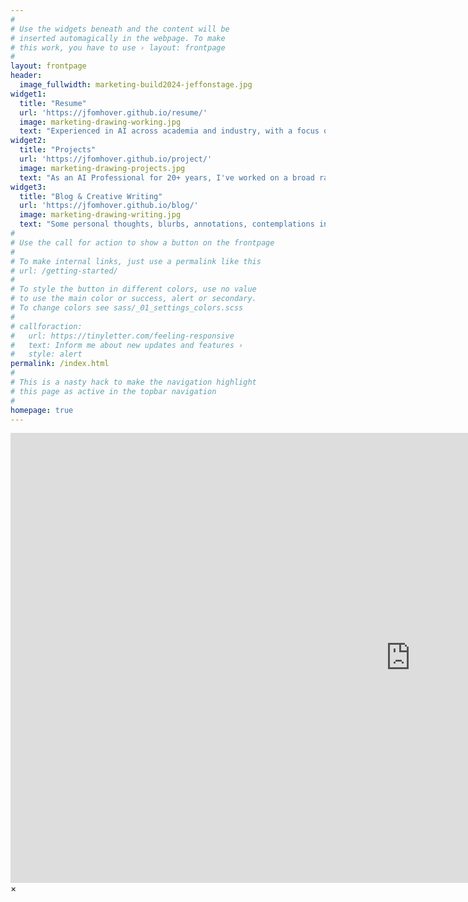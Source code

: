 ```yaml
---
#
# Use the widgets beneath and the content will be
# inserted automagically in the webpage. To make
# this work, you have to use › layout: frontpage
#
layout: frontpage
header:
  image_fullwidth: marketing-build2024-jeffonstage.jpg
widget1:
  title: "Resume"
  url: 'https://jfomhover.github.io/resume/'
  image: marketing-drawing-working.jpg
  text: "Experienced in AI across academia and industry, with a focus on building developer-facing platforms and leading multidisciplinary teams in product and system design."
widget2:
  title: "Projects"
  url: 'https://jfomhover.github.io/project/'
  image: marketing-drawing-projects.jpg
  text: "As an AI Professional for 20+ years, I've worked on a broad range of projects, with many disciplines. I had the opportunity to work on exploratory research and time-crunching launches."
widget3:
  title: "Blog & Creative Writing"
  url: 'https://jfomhover.github.io/blog/'
  image: marketing-drawing-writing.jpg
  text: "Some personal thoughts, blurbs, annotations, contemplations in the margin of what I do."
#
# Use the call for action to show a button on the frontpage
#
# To make internal links, just use a permalink like this
# url: /getting-started/
#
# To style the button in different colors, use no value
# to use the main color or success, alert or secondary.
# To change colors see sass/_01_settings_colors.scss
#
# callforaction:
#   url: https://tinyletter.com/feeling-responsive
#   text: Inform me about new updates and features ›
#   style: alert
permalink: /index.html
#
# This is a nasty hack to make the navigation highlight
# this page as active in the topbar navigation
#
homepage: true
---
```


<div id="videoModal" class="reveal-modal large" data-reveal="">
  <div class="flex-video widescreen vimeo" style="display: block;">
    <iframe width="1280" height="720" src="https://www.youtube.com/embed/3b5zCFSmVvU" frameborder="0" allowfullscreen></iframe>
  </div>
  <a class="close-reveal-modal">&#215;</a>
</div>
